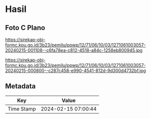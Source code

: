 # Hasil

## Foto C Plano

https://sirekap-obj-formc.kpu.go.id/3b23/pemilu/ppwp/12/71/06/10/03/1271061003057-20240215-001108--c6fa78ea-c812-4518-a84c-1258eb800945.jpg

https://sirekap-obj-formc.kpu.go.id/3b23/pemilu/ppwp/12/71/06/10/03/1271061003057-20240215-000800--c287c458-e990-4541-812d-9d300d4732bf.jpg


## Metadata

| Key        | Value               |
| ---------- | ------------------- |
| Time Stamp | 2024-02-15 07:00:44 |



